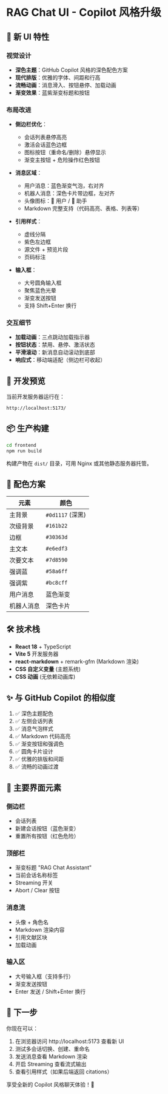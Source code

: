 # RAG Chat UI - Copilot 风格升级

## 🎨 新 UI 特性

### 视觉设计
- **深色主题**：GitHub Copilot 风格的深色配色方案
- **现代排版**：优雅的字体、间距和行高
- **流畅动画**：消息滑入、按钮悬停、加载动画
- **渐变效果**：蓝紫渐变标题和按钮

### 布局改进
- **侧边栏优化**：
  - 会话列表悬停高亮
  - 激活会话蓝色边框
  - 图标按钮（重命名/删除）悬停显示
  - 渐变主按钮 + 危险操作红色按钮

- **消息区域**：
  - 用户消息：蓝色渐变气泡，右对齐
  - 机器人消息：深色卡片带边框，左对齐
  - 头像图标：👤 用户 / 🤖 助手
  - Markdown 完整支持（代码高亮、表格、列表等）

- **引用样式**：
  - 虚线分隔
  - 紫色左边框
  - 源文件 + 预览片段
  - 页码标注

- **输入框**：
  - 大号圆角输入框
  - 聚焦蓝色光晕
  - 渐变发送按钮
  - 支持 Shift+Enter 换行

### 交互细节
- **加载动画**：三点跳动加载指示器
- **按钮状态**：禁用、悬停、激活状态
- **平滑滚动**：新消息自动滚动到底部
- **响应式**：移动端适配（侧边栏可收起）

## 🚀 开发预览

当前开发服务器运行在：
```
http://localhost:5173/
```

## 📦 生产构建

```bash
cd frontend
npm run build
```

构建产物在 `dist/` 目录，可用 Nginx 或其他静态服务器托管。

## 🎯 配色方案

| 元素 | 颜色 |
|------|------|
| 主背景 | `#0d1117` (深黑) |
| 次级背景 | `#161b22` |
| 边框 | `#30363d` |
| 主文本 | `#e6edf3` |
| 次要文本 | `#7d8590` |
| 强调蓝 | `#58a6ff` |
| 强调紫 | `#bc8cff` |
| 用户消息 | 蓝色渐变 |
| 机器人消息 | 深色卡片 |

## 🛠️ 技术栈

- **React 18** + TypeScript
- **Vite 5** 开发服务器
- **react-markdown** + remark-gfm (Markdown 渲染)
- **CSS 自定义变量** (主题系统)
- **CSS 动画** (无依赖动画库)

## ✨ 与 GitHub Copilot 的相似度

1. ✅ 深色主题配色
2. ✅ 左侧会话列表
3. ✅ 消息气泡样式
4. ✅ Markdown 代码高亮
5. ✅ 渐变按钮和强调色
6. ✅ 圆角卡片设计
7. ✅ 优雅的排版和间距
8. ✅ 流畅的动画过渡

## 📸 主要界面元素

### 侧边栏
- 会话列表
- 新建会话按钮（蓝色渐变）
- 重置所有按钮（红色危险）

### 顶部栏
- 渐变标题 "RAG Chat Assistant"
- 当前会话名称标签
- Streaming 开关
- Abort / Clear 按钮

### 消息流
- 头像 + 角色名
- Markdown 渲染内容
- 引用文献区块
- 加载动画

### 输入区
- 大号输入框（支持多行）
- 渐变发送按钮
- Enter 发送 / Shift+Enter 换行

## 🎉 下一步

你现在可以：
1. 在浏览器访问 http://localhost:5173 查看新 UI
2. 测试多会话切换、创建、重命名
3. 发送消息查看 Markdown 渲染
4. 开启 Streaming 查看流式输出
5. 查看引用样式（如果后端返回 citations）

享受全新的 Copilot 风格聊天体验！🚀
